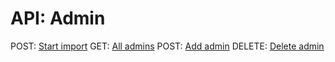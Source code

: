 API: Admin
===

POST: [Start import](/docs/api/admin/post_import_cv_partner.md)
GET: [All admins](/docs/api/admin/get_admins.md)
POST: [Add admin](/docs/api/admin/post_add_admin.md)
DELETE: [Delete admin](/docs/api/admin/delete_admin.md)